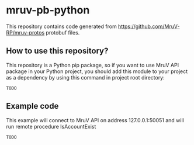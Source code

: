 # mruv-pb-python
This repository contains code generated from https://github.com/MruV-RP/mruv-protos protobuf files.

## How to use this repository?
This repository is a Python pip package, so if you want to use MruV API package in your Python project, you should add this module to your project as a dependency by using this command in project root directory:
```
TODO
```

## Example code
This example will connect to MruV API on address 127.0.0.1:50051 and will run remote procedure IsAccountExist
```
TODO
```
